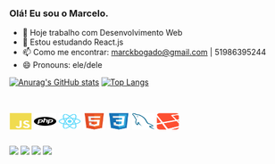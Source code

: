 ### Olá! Eu sou o Marcelo.


- 🔭 Hoje trabalho com Desenvolvimento Web
- 🌱 Estou estudando React.js
- 📫 Como me encontrar: marckbogado@gmail.com | 51986395244
- 😄 Pronouns: ele/dele

[![Anurag's GitHub stats](https://github-readme-stats.vercel.app/api?username=marckbogado&theme=gruvbox&show_icons=true)](https://github.com/marckbogado/github-readme-stats)
[![Top Langs](https://github-readme-stats.vercel.app/api/top-langs/?username=marckbogado&theme=gruvbox&show_icons=true&layout=donut)](https://github.com/marckbogado/github-readme-stats)

##
<div style="display: inline_block"><br>
  <img align="center" alt="Marcelo-Js" height="30" width="40"     
   src="https://raw.githubusercontent.com/devicons/devicon/master/icons/javascript/javascript-plain.svg">
  <img align="center" alt="Marcelo-PHP" height="30" width="40"     
   src="https://raw.githubusercontent.com/devicons/devicon/master/icons/php/php-plain.svg">
  <img align="center" alt="Marcelo-React" height="30" width="40"     
   src="https://raw.githubusercontent.com/devicons/devicon/master/icons/react/react-original.svg">
  <img align="center" alt="Marcelo-HTML" height="30" width="40"   
   src="https://raw.githubusercontent.com/devicons/devicon/master/icons/html5/html5-original.svg">
  <img align="center" alt="Marcelo-CSS" height="30" width="40" 
   src="https://raw.githubusercontent.com/devicons/devicon/master/icons/css3/css3-original.svg">
  <img align="center" alt="Marcelo-MySQL" height="30" width="40" 
   src="https://raw.githubusercontent.com/devicons/devicon/master/icons/mysql/mysql-original.svg">
  <img align="center" alt="Marcelo-Laravel" height="30" width="40"   
   src="https://raw.githubusercontent.com/devicons/devicon/master/icons/laravel/laravel-plain.svg">
</div>

##
<div> 
  <a href="https://instagram.com/marcelo.bogado.14" target="_blank"><img src="https://img.shields.io/badge/-Instagram-%23E4405F?style=for-the-badge&logo=instagram&logoColor=white" target="_blank"></a> 
  <a href = "mailto:marckbogado@gmail.com"><img src="https://img.shields.io/badge/-Gmail-%23333?style=for-the-badge&logo=gmail&logoColor=white" target="_blank"></a>
  <a href="https://www.linkedin.com/in/marcelo-bogado" target="_blank"><img src="https://img.shields.io/badge/-LinkedIn-%230077B5?style=for-the-badge&logo=linkedin&logoColor=white" target="_blank"></a>
  <a href="(http://wa.me/5551986395244)" target="_blank"><img src="https://img.shields.io/badge/WhatsApp-25D366?style=for-the-badge&logo=whatsapp&logoColor=white" target="_blank"></a> 
</div>
